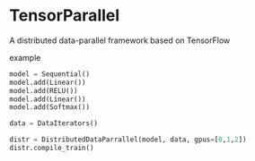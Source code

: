 # TensorParallel
A distributed data-parallel framework based on TensorFlow

example
```python
model = Sequential()
model.add(Linear())
model.add(RELU())
model.add(Linear())
model.add(Softmax())

data = DataIterators()

distr = DistributedDataParrallel(model, data, gpus=[0,1,2])
distr.compile_train()
```

